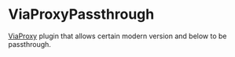 # ViaProxyPassthrough
[ViaProxy](https://github.com/RaphiMC/ViaProxy) plugin that allows certain modern version and below to be passthrough.
